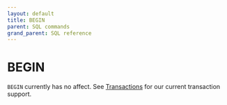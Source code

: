 ```yaml
---
layout: default
title: BEGIN
parent: SQL commands
grand_parent: SQL reference
---
```


# BEGIN

`BEGIN` currently has no affect. See [Transactions] for our current transaction
support.

[Transactions]: /docs/sql-reference/transactions.html
